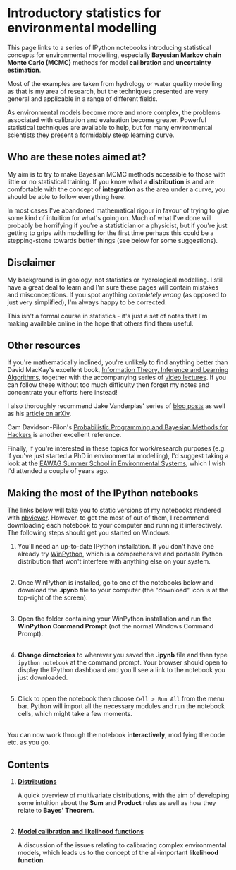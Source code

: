 # Introductory statistics for environmental modelling

This page links to a series of IPython notebooks introducing statistical concepts for environmental modelling, especially **Bayesian Markov chain Monte Carlo (MCMC)** methods for model **calibration** and **uncertainty estimation**.

Most of the examples are taken from hydrology or water quality modelling as that is my area of research, but the techniques presented are very general and applicable in a range of different fields.

As environmental models become more and more complex, the problems associated with calibration and evaluation become greater. Powerful statistical techniques are available to help, but for many environmental scientists they present a formidably steep learning curve. 

## Who are these notes aimed at?

My aim is to try to make Bayesian MCMC methods accessible to those with little or no statistical training. If you know what a **distribution** is and are comfortable with the concept of **integration** as the area under a curve, you should be able to follow everything here. 

In most cases I've abandoned mathematical rigour in favour of trying to give some kind of intuition for what's going on. Much of what I've done will probably be horrifying if you're a statistician or a physicist, but if you're just getting to grips with modelling for the first time perhaps this could be a stepping-stone towards better things (see below for some suggestions).

## Disclaimer

My background is in geology, not statistics or hydrological modelling. I still have a great deal to learn and I'm sure these pages will contain mistakes and misconceptions. If you spot anything *completely wrong* (as opposed to just very simplified), I'm always happy to be corrected.

This isn't a formal course in statistics - it's just a set of notes that I'm making available online in the hope that others find them useful.

## Other resources

If you're mathematically inclined, you're unlikely to find anything better than David MacKay's excellent book, [Information Theory, Inference and Learning Algorithms](http://www.inference.phy.cam.ac.uk/itila/book.html), together with the accompanying series of [video lectures](http://www.inference.phy.cam.ac.uk/itprnn/Videos.shtml). If you can follow these without too much difficulty then forget my notes and concentrate your efforts here instead!

I also thoroughly recommend Jake Vanderplas' series of [blog posts](http://jakevdp.github.io/blog/2014/03/11/frequentism-and-bayesianism-a-practical-intro/) as well as his [article on arXiv](http://arxiv.org/abs/1411.5018). 

Cam Davidson-Pilon's [Probabilistic Programming and Bayesian Methods for Hackers](https://camdavidsonpilon.github.io/Probabilistic-Programming-and-Bayesian-Methods-for-Hackers/) is another excellent reference.

Finally, if you're interested in these topics for work/research purposes (e.g. if you've just started a PhD in environmental modelling), I'd suggest taking a look at the [EAWAG Summer School in Environmental Systems](http://www.eawag.ch/forschung/siam/lehre/summerschool/index_EN), which I wish I'd attended a couple of years ago.

## Making the most of the IPython notebooks

The links below will take you to static versions of my notebooks rendered with [nbviewer](http://nbviewer.ipython.org/). However, to get the most of out of them, I recommend downloading each notebook to your computer and running it interactively. The following steps should get you started on Windows:

1. You'll need an up-to-date IPython installation. If you don't have one already try [WinPython](http://winpython.sourceforge.net/), which is a comprehensive and portable Python distribution that won't interfere with anything else on your system.<br><br> 

2. Once WinPython is installed, go to one of the notebooks below and download the **.ipynb** file to your computer (the "download" icon is at the top-right of the screen).<br><br>

3. Open the folder containing your WinPython installation and run the **WinPython Command Prompt** (not the normal Windows Command Prompt).<br><br>

4. **Change directories** to wherever you saved the **.ipynb** file and then type `ipython notebook` at the command prompt. Your browser should open to display the IPython dashboard and you'll see a link to the notebook you just downloaded.<br><br>

5. Click to open the notebook then choose `Cell > Run All` from the menu bar. Python will import all the necessary modules and run the notebook cells, which might take a few moments.<br><br>

You can now work through the notebook **interactively**, modifying the code etc. as you go.

## Contents

1. **[Distributions](http://nbviewer.ipython.org/github/JamesSample/enviro_mod_notes/blob/master/notebooks/01_Distributions.ipynb)**

    A quick overview of multivariate distributions, with the aim of developing some intuition about the **Sum** and **Product** rules as well as how they relate to **Bayes' Theorem**.<br><br>
    
2. **[Model calibration and likelihood functions](http://nbviewer.ipython.org/github/JamesSample/James_Notes/blob/master/notebooks/02_Calibration_Likelihood.ipynb)**

    A discussion of the issues relating to calibrating complex environmental models, which leads us to the concept of the all-important **likelihood function**.

